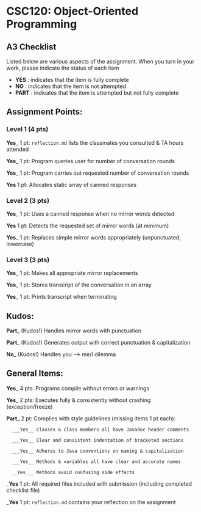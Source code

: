 # CSC120: Object-Oriented Programming
## A3 Checklist

Listed below are various aspects of the assignment.  When you turn in your work, please indicate the status of each item

- **YES** : indicates that the item is fully complete
- **NO** : indicates that the item is not attempted
- **PART** : indicates that the item is attempted but not fully complete


## Assignment Points:

### Level 1 (4 pts)

__Yes___ 1 pt: `reflection.md` lists the classmates you consulted & TA hours attended

__Yes___ 1 pt: Program queries user for number of conversation rounds

__Yes___ 1 pt: Program carries out requested number of conversation rounds

__Yes__ 1 pt: Allocates static array of canned responses

### Level 2 (3 pts)

__Yes___ 1 pt: Uses a canned response when no mirror words detected

__Yes__ 1 pt: Detects the requested set of mirror words (at minimum)

__Yes___ 1 pt: Replaces simple mirror words appropriately (unpunctuated, lowercase)

### Level 3 (3 pts)

__Yes___ 1 pt: Makes all appropriate mirror replacements

__Yes___ 1 pt: Stores transcript of the conversation in an array

__Yes___ 1 pt: Prints transcript when terminating

## Kudos:

__Part___ (Kudos!) Handles mirror words with punctuation

__Part___ (Kudos!) Generates output with correct punctuation & capitalization

__No___ (Kudos!) Handles you --> me/I dilemma



## General Items:

__Yes___ 4 pts: Programs compile without errors or warnings

__Yes___ 2 pts: Executes fully & consistently without crashing (exception/freeze)

__Part___ 2 pt: Complies with style guidelines (missing items 1 pt each):

      ___Yes__ Classes & class members all have Javadoc header comments

      ___Yes__ Clear and consistent indentation of bracketed sections

      ___Yes__ Adheres to Java conventions on naming & capitalization

      ___Yes__ Methods & variables all have clear and accurate names

      __Yes___ Methods avoid confusing side effects

___Yes__ 1 pt: All required files included with submission (including completed checklist file)

___Yes__ 1 pt: `reflection.md` contains your reflection on the assignment
